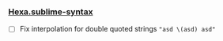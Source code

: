 ### [Hexa.sublime-syntax](https://github.com/hexalang/hexa-sublime-bundle/blob/master/Hexa.sublime-syntax)

- [ ] Fix interpolation for double quoted strings `"asd \(asd) asd"`
